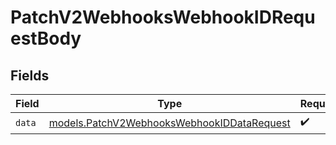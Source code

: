 # PatchV2WebhooksWebhookIDRequestBody


## Fields

| Field                                                                                          | Type                                                                                           | Required                                                                                       | Description                                                                                    |
| ---------------------------------------------------------------------------------------------- | ---------------------------------------------------------------------------------------------- | ---------------------------------------------------------------------------------------------- | ---------------------------------------------------------------------------------------------- |
| `data`                                                                                         | [models.PatchV2WebhooksWebhookIDDataRequest](../models/patchv2webhookswebhookiddatarequest.md) | :heavy_check_mark:                                                                             | N/A                                                                                            |